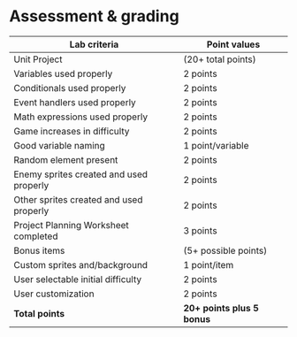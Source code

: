 # Assessment & grading

Lab criteria|Point values
-|-
Unit Project|(20+ total points)
Variables used properly|2 points
Conditionals used properly|2 points
Event handlers used properly|2 points
Math expressions used properly|2 points
Game increases in difficulty|2 points
Good variable naming|1 point/variable
Random element present|2 points
Enemy sprites created and used properly|2 points
Other sprites created and used properly|2 points
Project Planning Worksheet completed|3 points
Bonus items|(5+ possible points)
Custom sprites and/background|1 point/item
User selectable initial difficulty|2 points
User customization|2 points
**Total points**|**20+ points plus 5 bonus**






